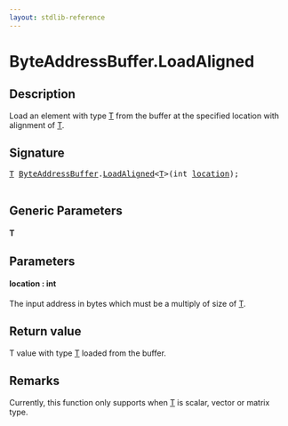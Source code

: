 ```yaml
---
layout: stdlib-reference
---
```


# ByteAddressBuffer\.LoadAligned

## Description

Load an element with type <span class='code'><a href="loadaligned-04.md#typeparam-T" class="code_type">T</a></span> from the buffer at the specified location with alignment of <span class='code'><a href="loadaligned-04.md#typeparam-T" class="code_type">T</a></span>.



## Signature 

<pre>
<a href="loadaligned-04.md#typeparam-T" class="code_type">T</a> <a href="index.md" class="code_type">ByteAddressBuffer</a>.<a href="loadaligned-04.md">LoadAligned</a>&lt;<a href="loadaligned-04.md#typeparam-T" class="code_type">T</a>&gt;(<span class="code_keyword">int</span> <a href="loadaligned-04.md#decl-location" class="code_param">location</a>);

</pre>

## Generic Parameters

####  <a id="typeparam-T"></a>T

## Parameters

####  <a id="decl-location"></a>location  : int
The input address in bytes which must be a multiply of size of <span class='code'><a href="loadaligned-04.md#typeparam-T" class="code_type">T</a></span>.


## Return value
T value with type <span class='code'><a href="loadaligned-04.md#typeparam-T" class="code_type">T</a></span> loaded from the buffer.

## Remarks

Currently, this function only supports when <span class='code'><a href="loadaligned-04.md#typeparam-T" class="code_type">T</a></span> is scalar, vector or matrix type.



<script>
// Fix .md links to .html when on ReadTheDocs
if (window.location.hostname.includes('readthedocs') || 
    window.location.hostname.includes('rtfd.io')) {
  document.addEventListener('DOMContentLoaded', function() {
    const links = document.querySelectorAll('a');
    links.forEach(link => {
      const href = link.getAttribute('href');
      if (href && href.includes('.md')) {
        // This regex will handle .md links with or without fragment identifiers or query parameters
        link.href = link.href.replace(/(.+)\.md(#[^?]*)?(\?.*)?$/, '$1.html$2$3');
      }
    });
  });
}
</script>

